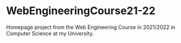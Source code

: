 # WebEngineeringCourse21-22
Homepage project from the Web Engineering Course in 2021/2022 in Computer Science at my University. 
